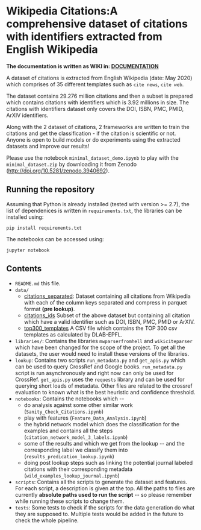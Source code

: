 # Wikipedia Citations:A comprehensive dataset of citations with identifiers extracted from English Wikipedia

**The documentation is written as WIKI in: [DOCUMENTATION](https://github.com/Harshdeep1996/cite-classifications-wiki/wiki)**

A dataset of citations is extracted from English Wikipedia (date: May 2020) which comprises of 35 different templates such as `cite news`, `cite web`. 

The dataset contains 29.276 million citations and then a subset is prepared which contains citations with identifiers which is 3.92 millions in size. The citations with identifiers dataset only covers the DOI, ISBN, PMC, PMID, ArXIV identifiers. 

Along with the 2 dataset of citations, 2 frameworks are written to train the citations and get the classification - if the citation is scientific or not. Anyone is open to build models or do experiments using the extracted datasets and improve our results!

Please use the notebook `minimal_dataset_demo.ipynb` to play with the `minimal_dataset.zip` by downloading it from Zenodo (http://doi.org/10.5281/zenodo.3940692).

## Running the repository

Assuming that Python is already installed (tested with version >= 2.7), the list of dependenices is written in `requirements.txt`, the libraries can be installed using:

```
pip install requirements.txt
```

The notebooks can be accessed using:

```
jupyter notebook
```

## Contents

* `README.md` this file.
* `data/`
    * [citations_separated](data/citations_separated.parquet): Dataset containing all citations from Wikipedia with each of the column keys separated and compress in parquet format **(pre lookup)**.
    * [citations_ids](data/citations_ids.csv) Subset of the above dataset but containing all citation which have a valid identifier such as DOI, ISBN, PMC, PMID or ArXIV.
    * [top300_templates](data/top300_templates.csv) A CSV file which contains the TOP 300 csv templates as calculated by DLAB-EPFL.
* `libraries/`: Contains the libraries `mwparserfromhell` and `wikiciteparser` which have been changed for the scope of the project. To get all the datasets, the user would need to install these versions of the libraries.
* `lookup`: Contains two scripts `run_metadata.py` and `get_apis.py` which can be used to query CrossRef and Google books. `run_metadata.py` script is run asynchronously and right now can only be used for CrossRef. `get_apis.py` uses the `requests` library and can be used for querying short loads of metadata. Other files are related to the crossref evaluation to known what is the best heuristic and confidence threshold.
* `notebooks`: Contains the notebooks which  -- 
   * do analysis against some other similar work (`Sanity_Check_Citations.ipynb`)
   * play with features (`Feature_Data_Analysis.ipynb`)
   * the hybrid network model which does the classification for the examples and contains all the steps (`citation_network_model_3_labels.ipynb`)
   * some of the results and which we get from the lookup -- and the corresponding label we classify them into (`results_predication_lookup.ipynb`)
   * doing post lookup steps such as linking the potential journal labeled citations with their corresponding metadata (`wild_examples_lookup_journal.ipynb`)
* `scripts`: Contains all the scripts to generate the dataset and features. For each script, a description is given at the top. All the paths to files are currently **absolute paths used to run the script** -- so please remember while running these scripts to change them.
* `tests`: Some tests to check if the scripts for the data generation do what they are supposed to. Multiple tests would be added in the future to check the whole pipeline.
